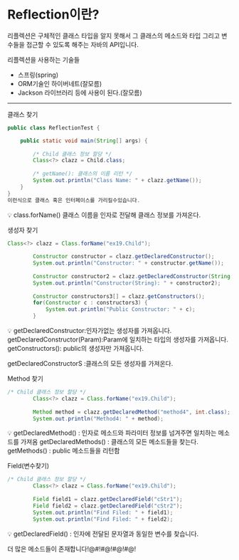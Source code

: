 # Reflection이란?

리플렉션은 구체적인 클래스 타입을 알지 못해서 그 클래스의 메소드와 타입 그리고 변수들을 접근할 수 있도록 해주는 자바의 API입니다.

리플렉션을 사용하는 기술들

- 스프링(spring)
- ORM기술인 하이버네트(잘모름)
- Jackson 라이브러리 등에 사용이 된다.(잘모름)

---

클래스 찾기

```java
public class ReflectionTest {

	public static void main(String[] args) {
		
		/* Child 클래스 정보 할당 */
		Class<?> clazz = Child.class;
		
		/* getName(): 클래스의 이름 리턴 */
		System.out.println("Class Name: " + clazz.getName());
	}
}
이런식으로 클래스 혹은 인터페이스를 가리킬수있습니다.
```

<aside>
💡 class.forName() 클래스 이름을 인자로 전달해 클래스 정보를 가져온다.

</aside>

생성자 찾기

```java
Class<?> clazz = Class.forName("ex19.Child");
		
		Constructor constructor = clazz.getDeclaredConstructor();
		System.out.println("Constructor: " + constructor.getName());
		
		Constructor constructor2 = clazz.getDeclaredConstructor(String.class);
		System.out.println("Constructor(String): " + constructor2);
		
		Constructor constructors3[] = clazz.getConstructors();
		for(Constructor c : constructors3) {
			System.out.println("Public Constructor: " + c);
		}
```

<aside>
💡 getDeclaredConstructor:인자가없는 생성자를 가져옵니다.
getDeclaredConstructor(Param):Param에 일치하는 타입의 생성자를 가져옵니다.
getConstructors(): public의 생성자만 가져옵니다.

getDeclaredConstructorS :클래스의 모든 생성자를 가져온다.

</aside>

Method 찾기

```java
/* Child 클래스 정보 할당 */
        Class<?> clazz = Class.forName("ex19.Child");
		
		Method method = clazz.getDeclaredMethod("method4", int.class);
		System.out.println("Method4: " + method);
```

<aside>
💡 getDeclaredMethod() : 인자로 메소드와 파라미터 정보를 넘겨주면 일치하는 메소드를 가져옴
getDeclaredMethods() : 클래스의 모든 메소드들을 찾는다.
getMethods() : public 메소드들을 리턴함

</aside>

Field(변수찾기)

```java
/* Child 클래스 정보 할당 */
        Class<?> clazz = Class.forName("ex19.Child");
        
		Field field1 = clazz.getDeclaredField("cStr1");
		Field field2 = clazz.getDeclaredField("cStr2");
		System.out.println("Find Filed: " + field1);
		System.out.println("Find Filed: " + field2);
```

<aside>
💡 getDeclaredField() : 인자에 전달된 문자열과 동일한 변수를 찾습니다.

</aside>

더 많은 메소드들이 존재합니다!@#!#@!#@!#@!
